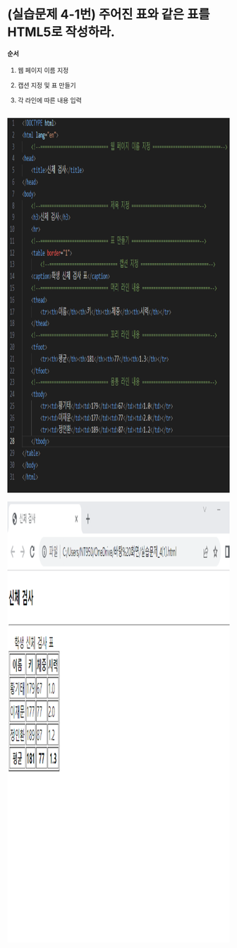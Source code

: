 # (실습문제 4-1번) 주어진 표와 같은 표를 HTML5로 작성하라.

#### 순서

1. 웹 페이지 이름 지정
   
2. 캡션 지정 및 표 만들기

3. 각 라인에 따른 내용 입력

<br><img src="5.png" width="1000" height="850" title="px(픽셀) 크기 설정" alt="5번 이미지"></img><br/>
<br><img src="06.png" width="1200" height="1000" title="px(픽셀) 크기 설정" alt="1번 이미지"></img><br/>
